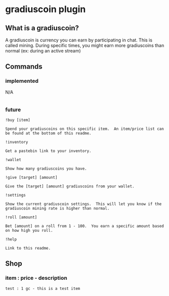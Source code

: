 # gradiuscoin plugin

## What is a gradiuscoin?
A gradiuscoin is currency you can earn by participating in chat.  This is called mining.  During specific times, you might earn more gradiuscoins than normal (ex: during an active stream)

## Commands

### implemented
N/A
```
```
### future
```
!buy [item]

Spend your gradiuscoins on this specific item.  An item/price list can be found at the bottom of this readme.

!inventory

Get a pastebin link to your inventory.

!wallet

Show how many gradiuscoins you have.

!give [target] [amount]

Give the [target] [amount] gradiuscoins from your wallet.

!settings

Show the current gradiuscoin settings.  This will let you know if the gradiuscoin mining rate is higher than normal.

!roll [amount]

Bet [amount] on a roll from 1 - 100.  You earn a specific amount based on how high you roll.

!help

Link to this readme.
```
## Shop
### item : price - description
```
test : 1 gc - this is a test item
```